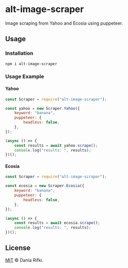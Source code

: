 # alt-image-scraper

Image scraping from Yahoo and Ecosia using puppeteer.

## Usage

### Installation

```bash
npm i alt-image-scraper
```

### Usage Example

#### Yahoo

```js
const Scraper = require("alt-image-scraper");

const yahoo = new Scraper.Yahoo({
    keyword: "banana",
    puppeteer: {
        headless: false,
    },
});

(async () => {
    const results = await yahoo.scrape();
    console.log("results: ", results);
})();
```

#### Ecosia

```js
const Scraper = require("alt-image-scraper");

const ecosia = new Scraper.Ecosia({
    keyword: "banana",
    puppeteer: {
        headless: false,
    },
});

(async () => {
    const results = await ecosia.scrape();
    console.log("results: ", results);
})();
```

## License

[MIT](./LICENSE) © Dania Rifki.
